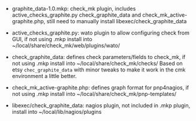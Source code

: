 * graphite_data-1.0.mkp: check_mk plugin, includes active_checks_graphite.py
check_graphite_data and check_mk_active-graphite.php, still need to manually
install libexec/check_graphite_data

* active_checks_graphite.py: wato plugin to allow configuring check from GUI,
if not using .mkp install into ~/local/share/check_mk/web/plugins/wato/

* check_graphite_data: defines check parameters/fields to check_mk,
if not using .mkp install into ~/local/share/check_mk/checks/
Based on etsy `chec_graphite_data` with minor tweaks to make it work
in the cmk environment a little better.

* check_mk_active-graphite.php: defines graph format for pnp4nagios,
if not using .mkp install into ~/local/share/check_mk/pnp-templates/

* libexec/check_graphite_data: nagios plugin, not included in .mkp plugin,
install into ~/local/lib/nagios/plugins
